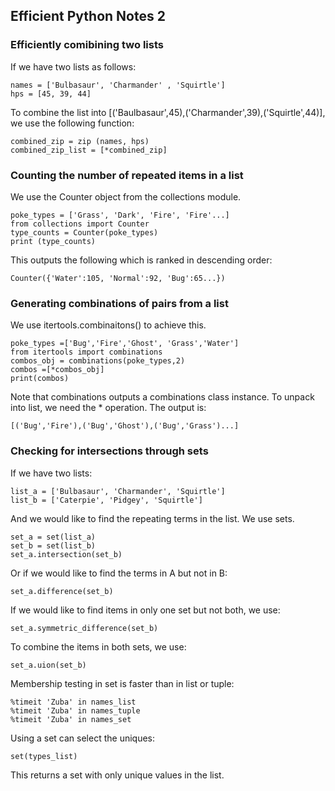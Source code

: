 ## Efficient Python Notes 2
### Efficiently comibining two lists
If we have two lists as follows:
```
names = ['Bulbasaur', 'Charmander' , 'Squirtle']
hps = [45, 39, 44]
```
To combine the list into [('Baulbasaur',45),('Charmander',39),('Squirtle',44)], we use the following function:
```
combined_zip = zip (names, hps)
combined_zip_list = [*combined_zip]
```
### Counting the number of repeated items in a list
We use the Counter object from the collections module.
```
poke_types = ['Grass', 'Dark', 'Fire', 'Fire'...]
from collections import Counter
type_counts = Counter(poke_types)
print (type_counts)
```
This outputs the following which is ranked in descending order:
```
Counter({'Water':105, 'Normal':92, 'Bug':65...})
```
### Generating combinations of pairs from a list
We use itertools.combinaitons() to achieve this.
```
poke_types =['Bug','Fire','Ghost', 'Grass','Water']
from itertools import combinations
combos_obj = combinations(poke_types,2)
combos =[*combos_obj]
print(combos)
```
Note that combinations outputs a combinations class instance. To unpack into list, we need the * operation.
The output is:
```
[('Bug','Fire'),('Bug','Ghost'),('Bug','Grass')...]
```
### Checking for intersections through sets
If we have two lists:
```
list_a = ['Bulbasaur', 'Charmander', 'Squirtle']
list_b = ['Caterpie', 'Pidgey', 'Squirtle']
```
And we would like to find the repeating terms in the list. We use sets.
```
set_a = set(list_a)
set_b = set(list_b)
set_a.intersection(set_b)
```
Or if we would like to find the terms in A but not in B:
```
set_a.difference(set_b)
```
If we would like to find items in only one set but not both, we use:
```
set_a.symmetric_difference(set_b)
```
To combine the items in both sets, we use:
```
set_a.uion(set_b)
```
Membership testing in set is faster than in list or tuple:
```
%timeit 'Zuba' in names_list
%timeit 'Zuba' in names_tuple
%timeit 'Zuba' in names_set
```
Using a set can select the uniques:
```
set(types_list)
```
This returns a set with only unique values in the list.
